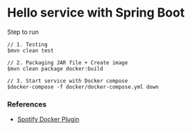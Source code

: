 # Hello service with Spring Boot

Step to run

```
// 1. Testing
$mvn clean test

// 2. Packaging JAR file + Create image
$mvn clean package docker:build

// 3. Start service with Docker compose
$docker-compose -f docker/docker-compose.yml down
```

### References
* [Spotify Docker Plugin](https://github.com/spotify/docker-maven-plugin)
